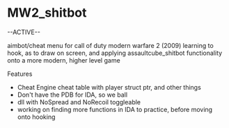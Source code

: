 # MW2_shitbot
--ACTIVE--

aimbot/cheat menu for call of duty modern warfare 2 (2009)
learning to hook, as to draw on screen, and applying assaultcube_shitbot functionality onto a more modern, higher level game

Features
- Cheat Engine cheat table with player struct ptr, and other things
- Don't have the PDB for IDA, so we ball
- dll with NoSpread and NoRecoil toggleable
- working on finding more functions in IDA to practice, before moving onto hooking
